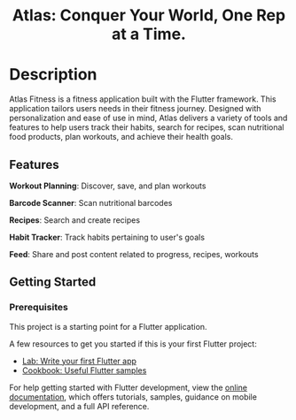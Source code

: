 <div align="center">
    <h1>Atlas: Conquer Your World, One Rep at a Time.</h1>
</div>

<h1>Description</h1>
Atlas Fitness is a fitness application built with the Flutter framework. This application tailors users needs in their fitness journey. Designed with personalization and ease of use in mind, Atlas delivers a variety of tools and features to help users track their habits, search for recipes, scan nutritional food products, plan workouts, and achieve their health goals.

## Features
<p><b>Workout Planning</b>: Discover, save, and plan workouts</p>
<p><b>Barcode Scanner</b>: Scan nutritional barcodes</p>
<p><b>Recipes</b>: Search and create recipes</p>
<p><b>Habit Tracker</b>: Track habits pertaining to user's goals</p>
<p><b>Feed</b>: Share and post content related to progress, recipes, workouts</p>

## Getting Started
<h3><b>Prerequisites</b></h3>

This project is a starting point for a Flutter application.

A few resources to get you started if this is your first Flutter project:

- [Lab: Write your first Flutter app](https://docs.flutter.dev/get-started/codelab)
- [Cookbook: Useful Flutter samples](https://docs.flutter.dev/cookbook)

For help getting started with Flutter development, view the
[online documentation](https://docs.flutter.dev/), which offers tutorials,
samples, guidance on mobile development, and a full API reference.
